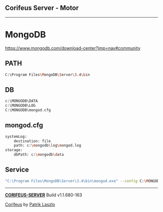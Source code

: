 [//]: #@corifeus-header

## Corifeus Server - Motor

---
                        
[//]: #@corifeus-header:end
# MongoDB

https://www.mongodb.com/download-center?jmp=nav#community

## PATH

```bash
C:\Program Files\MongoDB\Server\3.4\bin
```

## DB

```bash
c:\MONGODB\DATA
c:\MONGODB\LOG
C:\MONGODB\mongod.cfg
```

## mongod.cfg

```bash
systemLog:  
    destination: file  
    path: c:\mongodb\log\mongod.log  
storage:  
    dbPath: c:\mongodb\data  
```

## Service

```bash
"C:\Program Files\MongoDB\Server\3.4\bin\mongod.exe" --config C:\MONGODB\mongod.cfg --install
```



[//]: #@corifeus-footer

---

[**CORIFEUS-SERVER**](https://pages.corifeus.com/corifeus-server) Build v1.1.680-163

[Corifeus](http://www.corifeus.com) by [Patrik Laszlo](http://patrikx3.com)

[//]: #@corifeus-footer:end